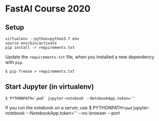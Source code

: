 # FastAI Course 2020

## Setup

```console
virtualenv --python=python3.7 env
source env/bin/activate
pip install -r requirements.txt
```

Update the `requirements.txt` file, when you installed a new dependency with `pip`.

    $ pip freeze > requirements.txt


## Start Jupyter (in virtualenv)

    $ PYTHONPATH=`pwd` jupyter-notebook --NotebookApp.token='' 

If you run the notebook on a server, use
    $ PYTHONPATH=`pwd` jupyter-notebook --NotebookApp.token='' --no-browser --port <port>
